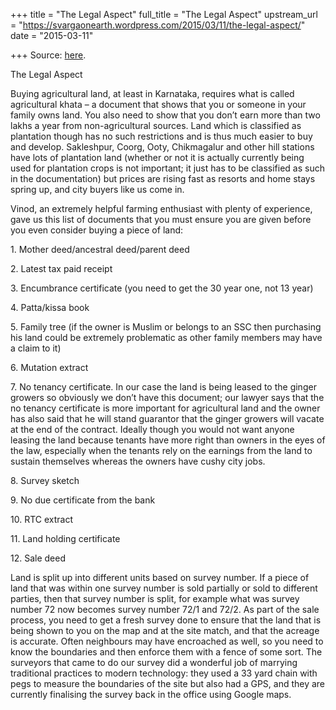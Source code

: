+++
title = "The Legal Aspect"
full_title = "The Legal Aspect"
upstream_url = "https://svargaonearth.wordpress.com/2015/03/11/the-legal-aspect/"
date = "2015-03-11"

+++
Source: [here](https://svargaonearth.wordpress.com/2015/03/11/the-legal-aspect/).

The Legal Aspect

Buying agricultural land, at least in Karnataka, requires what is called agricultural khata – a document that shows that you or someone in your family owns land. You also need to show that you don’t earn more than two lakhs a year from non-agricultural sources. Land which is classified as plantation though has no such restrictions and is thus much easier to buy and develop. Sakleshpur, Coorg, Ooty, Chikmagalur and other hill stations have lots of plantation land (whether or not it is actually currently being used for plantation crops is not important; it just has to be classified as such in the documentation) but prices are rising fast as resorts and home stays spring up, and city buyers like us come in.

Vinod, an extremely helpful farming enthusiast with plenty of experience, gave us this list of documents that you must ensure you are given before you even consider buying a piece of land:

1\. Mother deed/ancestral deed/parent deed

2\. Latest tax paid receipt

3\. Encumbrance certificate (you need to get the 30 year one, not 13 year)

4\. Patta/kissa book

5\. Family tree (if the owner is Muslim or belongs to an SSC then purchasing his land could be extremely problematic as other family members may have a claim to it)

6\. Mutation extract

7\. No tenancy certificate. In our case the land is being leased to the ginger growers so obviously we don’t have this document; our lawyer says that the no tenancy certificate is more important for agricultural land and the owner has also said that he will stand guarantor that the ginger growers will vacate at the end of the contract. Ideally though you would not want anyone leasing the land because tenants have more right than owners in the eyes of the law, especially when the tenants rely on the earnings from the land to sustain themselves whereas the owners have cushy city jobs.

8\. Survey sketch

9\. No due certificate from the bank

10\. RTC extract

11\. Land holding certificate

12\. Sale deed

Land is split up into different units based on survey number. If a piece of land that was within one survey number is sold partially or sold to different parties, then that survey number is split, for example what was survey number 72 now becomes survey number 72/1 and 72/2. As part of the sale process, you need to get a fresh survey done to ensure that the land that is being shown to you on the map and at the site match, and that the acreage is accurate. Often neighbours may have encroached as well, so you need to know the boundaries and then enforce them with a fence of some sort. The surveyors that came to do our survey did a wonderful job of marrying traditional practices to modern technology: they used a 33 yard chain with pegs to measure the boundaries of the site but also had a GPS, and they are currently finalising the survey back in the office using Google maps.
